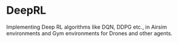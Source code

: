 # DeepRL
Implementing Deep RL algorithms like DQN, DDPG etc., in Airsim environments and Gym environments for Drones and other agents.
